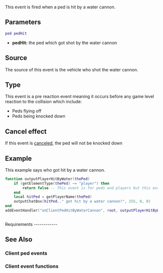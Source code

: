This event is fired when a ped is hit by a water cannon.

Parameters
----------

``` lua
ped pedHit
```

-   **pedHit:** the ped which got shot by the water cannon

Source
------

The source of this event is the vehicle who shot the water cannon.

Type
----

This event is a pre reaction event meaning it occurs before any game level reaction to the collision which include:

-   Peds flying off
-   Peds being knocked down

Cancel effect
-------------

If this event is [canceled](/docs/event_system#canceling.md "wikilink"), the ped will not be knocked down

Example
-------

<section class="client" name="Client" show="true">
This example says who got hit by a water cannon.

``` lua
function outputPlayerHitByWater(thePed)
    if (getElementType(thePed) ~= "player") then
        return false -- This event is for peds and players but this example only wants players
    end
    local hitPed = getPlayerName(thePed)
    outputChatBox(hitPed.." got hit by a water cannon!", 255, 0, 0)
end
addEventHandler("onClientPedHitByWaterCannon", root, outputPlayerHitByWater)
 
```

</section>
Requirements
------------

See Also
--------

### Client ped events

### Client event functions
